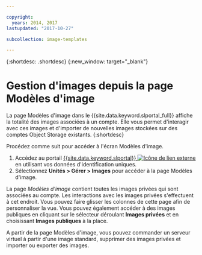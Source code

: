```yaml
---

copyright:
  years: 2014, 2017
lastupdated: "2017-10-27"

subcollection: image-templates

---
```


{:shortdesc: .shortdesc}
{:new_window: target="_blank"}

# Gestion d'images depuis la page Modèles d'image

La page Modèles d'image dans le {{site.data.keyword.slportal_full}} affiche la totalité des images associées à un compte. Elle vous permet d'interagir avec ces images et d'importer de nouvelles images stockées sur des comptes Object Storage existants.
{:shortdesc}

Procédez comme suit pour accéder à l'écran Modèles d'image.

1. Accédez au portail [{{site.data.keyword.slportal}} ![Icône de lien externe](../../icons/launch-glyph.svg "Icône de lien externe")](https://control.softlayer.com/) en utilisant vos données d'identification uniques.
2. Sélectionnez **Unités > Gérer > Images** pour accéder à la page Modèles d'image.

La page *Modèles d'image* contient toutes les images privées qui sont associées au compte. Les interactions avec les images privées s'effectuent à cet endroit. Vous pouvez faire glisser les colonnes de cette page afin de personnaliser la vue. Vous pouvez également accéder à des images publiques en cliquant sur le sélecteur déroulant **Images privées** et en choisissant **Images publiques** à la place.

A partir de la page Modèles d'image, vous pouvez commander un serveur virtuel à partir d'une image standard, supprimer des images privées et importer ou exporter des images.
